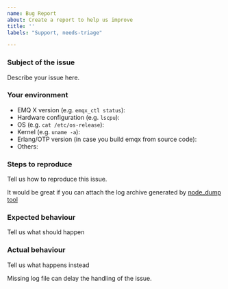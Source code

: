 ```yaml
---
name: Bug Report
about: Create a report to help us improve
title: ''
labels: "Support, needs-triage"

---
```


<!-- Please use this template while reporting a bug and provide as much info as possible. Thanks!-->
<!-- 请使用英文描述问题 -->
<!-- Note, lacking of information will delay the handling of issue
     See our github issue handling flow here:
     https://github.com/emqx/emqx/blob/master/.github/ISSUE_TEMPLATE/asserts/issue-handling.png
-->

### Subject of the issue
Describe your issue here.

### Your environment
- EMQ X version (e.g. `emqx_ctl status`): 
- Hardware configuration (e.g. `lscpu`):
- OS (e.g. `cat /etc/os-release`):
- Kernel (e.g. `uname -a`):
- Erlang/OTP version (in case you build emqx from source code): 
- Others:

### Steps to reproduce
Tell us how to reproduce this issue. 

It would be great if you can attach the log archive generated by [node_dump tool](https://github.com/emqx/emqx/blob/master/bin/node_dump) 

### Expected behaviour
Tell us what should happen

### Actual behaviour
Tell us what happens instead

Missing log file can delay the handling of the issue.
